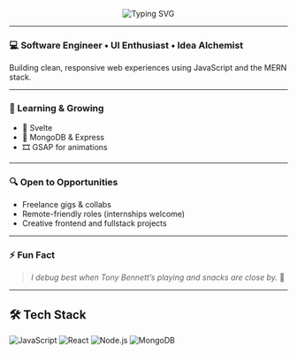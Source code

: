 <!-- Typing animation -->
<p align="center">
  <img src="https://readme-typing-svg.demolab.com?font=Fira+Code&duration=3000&pause=1000&center=true&vCenter=true&multiline=true&width=500&height=80&lines=Fullstack+Developer+%7C+Creative+Thinker;debugging+%26+evolving" alt="Typing SVG">
</p>


---

### 💻 Software Engineer • UI Enthusiast • Idea Alchemist

Building clean, responsive web experiences using JavaScript and the MERN stack.

---

### 🌱 Learning & Growing

- 🧩 Svelte  
- 🌱 MongoDB & Express  
- 🎞️ GSAP for animations  

---

### 🔍 Open to Opportunities

- Freelance gigs & collabs  
- Remote-friendly roles (internships welcome)  
- Creative frontend and fullstack projects

---

<!--
### 📊 Dev Stats (Live)

<p align="center">
  <img src="https://github-readme-stats.vercel.app/api?username=uchechukwuSamuel&show_icons=true&theme=radical" width="48%" />
  <img src="https://github-readme-streak-stats.herokuapp.com?user=uchechukwuSamuel&theme=radical" width="48%" />
</p>

---
-->

### ⚡ Fun Fact

> _I debug best when Tony Bennett’s playing and snacks are close by._ 🍜

---
<!--
### 👀 Profile Views  
<p align="center">
  <img src="https://profile-counter.glitch.me/uchechukwuSamuel/count.svg" alt="Profile Views" />
</p>
-->

## 🛠️ Tech Stack

<p>
  <img alt="JavaScript" src="https://img.shields.io/badge/-JavaScript-F7DF1E?logo=javascript&logoColor=black" />
  <img alt="React" src="https://img.shields.io/badge/-React-61DAFB?logo=react&logoColor=black" />
  <img alt="Node.js" src="https://img.shields.io/badge/-Node.js-339933?logo=node.js&logoColor=white" />
  <img alt="MongoDB" src="https://img.shields.io/badge/-MongoDB-47A248?logo=mongodb&logoColor=white" />
</p>


